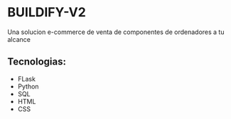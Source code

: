 # BUILDIFY-V2

Una solucion e-commerce de venta de componentes de ordenadores a tu alcance

## Tecnologias:

- FLask
- Python
- SQL
- HTML
- CSS

<!-- SECRET_KEY en Flask

La SECRET_KEY es una clave secreta que Flask utiliza para asegurar datos sensibles que se almacenan en el cliente, como las cookies de sesión. También se usa para firmar tokens seguros (como en recuperación de contraseña) y evitar que los datos sean manipulados o falsificados.

Es fundamental mantener esta clave secreta privada y única en producción, ya que protege la integridad y seguridad de la aplicación. Si se compromete, un atacante podría falsificar sesiones o manipular tokens críticos. -->